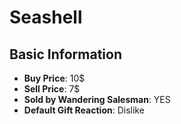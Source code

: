# Seashell

## Basic Information

- **Buy Price**: 10$
- **Sell Price**: 7$
- **Sold by Wandering Salesman**: YES
- **Default Gift Reaction**: Dislike